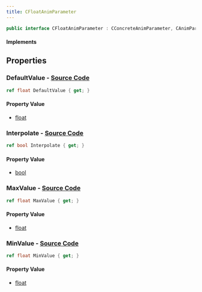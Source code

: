 ```yaml
---
title: CFloatAnimParameter
---
```


```csharp
public interface CFloatAnimParameter : CConcreteAnimParameter, CAnimParameterBase, ISchemaClass<CAnimParameterBase>, ISchemaClass<CConcreteAnimParameter>, ISchemaClass<CFloatAnimParameter>, ISchemaField, ISchemaClass, INativeHandle
```

#### Implements

## Properties

### **DefaultValue** - [Source Code](https://github.com/swiftly-solution/swiftlys2/blob/main/managed/src/SwiftlyS2.Generated/Schemas/Interfaces/CFloatAnimParameter.cs#L16)

```csharp
ref float DefaultValue { get; }
```

#### Property Value

- [float](https://learn.microsoft.com/dotnet/api/system.single)

### **Interpolate** - [Source Code](https://github.com/swiftly-solution/swiftlys2/blob/main/managed/src/SwiftlyS2.Generated/Schemas/Interfaces/CFloatAnimParameter.cs#L22)

```csharp
ref bool Interpolate { get; }
```

#### Property Value

- [bool](https://learn.microsoft.com/dotnet/api/system.boolean)

### **MaxValue** - [Source Code](https://github.com/swiftly-solution/swiftlys2/blob/main/managed/src/SwiftlyS2.Generated/Schemas/Interfaces/CFloatAnimParameter.cs#L20)

```csharp
ref float MaxValue { get; }
```

#### Property Value

- [float](https://learn.microsoft.com/dotnet/api/system.single)

### **MinValue** - [Source Code](https://github.com/swiftly-solution/swiftlys2/blob/main/managed/src/SwiftlyS2.Generated/Schemas/Interfaces/CFloatAnimParameter.cs#L18)

```csharp
ref float MinValue { get; }
```

#### Property Value

- [float](https://learn.microsoft.com/dotnet/api/system.single)

